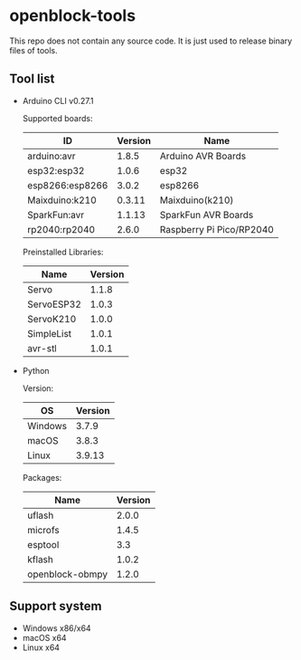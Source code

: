 # openblock-tools

This repo does not contain any source code. It is just used to release binary files of tools.

## Tool list

- Arduino CLI v0.27.1

    Supported boards:

    | ID              | Version | Name                     |
    | --------------- | ------- | ------------------------ |
    | arduino:avr     | 1.8.5   | Arduino AVR Boards       |
    | esp32:esp32     | 1.0.6   | esp32                    |
    | esp8266:esp8266 | 3.0.2   | esp8266                  |
    | Maixduino:k210  | 0.3.11  | Maixduino(k210)          |
    | SparkFun:avr    | 1.1.13  | SparkFun AVR Boards      |
    | rp2040:rp2040   | 2.6.0   | Raspberry Pi Pico/RP2040 |

    Preinstalled Libraries:

    | Name       | Version |
    | ---------- | ------- |
    | Servo      | 1.1.8   |
    | ServoESP32 | 1.0.3   |
    | ServoK210  | 1.0.0   |
    | SimpleList | 1.0.1   |
    | avr-stl    | 1.0.1   |

- Python

    Version:

    | OS      | Version |
    | ------- | ------- |
    | Windows | 3.7.9   |
    | macOS   | 3.8.3   |
    | Linux   | 3.9.13  |

    Packages:

    | Name            | Version |
    | --------------- | ------- |
    | uflash          | 2.0.0   |
    | microfs         | 1.4.5   |
    | esptool         | 3.3     |
    | kflash          | 1.0.2   |
    | openblock-obmpy | 1.2.0   |

## Support system

- Windows x86/x64
- macOS x64
- Linux x64
